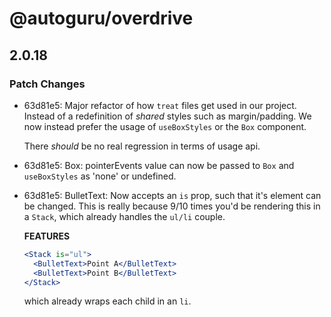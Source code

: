 # @autoguru/overdrive

## 2.0.18
### Patch Changes

- 63d81e5: Major refactor of how `treat` files get used in our project. Instead of a
  redefinition of _shared_ styles such as margin/padding. We now instead prefer
  the usage of `useBoxStyles` or the `Box` component.
  
  There _should_ be no real regression in terms of usage api.
- 63d81e5: Box: pointerEvents value can now be passed to `Box` and `useBoxStyles` as 'none'
  or undefined.
- 63d81e5: BulletText: Now accepts an `is` prop, such that it's element can be changed.
  This is really because 9/10 times you'd be rendering this in a `Stack`, which
  already handles the `ul/li` couple.
  
  **FEATURES**
  
  ```jsx
  <Stack is="ul">
  	<BulletText>Point A</BulletText>
  	<BulletText>Point B</BulletText>
  </Stack>
  ```
  
  which already wraps each child in an `li`.
